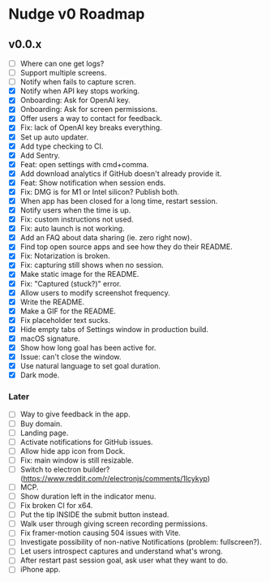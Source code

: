 # Nudge v0 Roadmap

## v0.0.x

- [ ] Where can one get logs?
- [ ] Support multiple screens.
- [ ] Notify when fails to capture scren.
- [x] Notify when API key stops working.
- [x] Onboarding: Ask for OpenAI key.
- [x] Onboarding: Ask for screen permissions.
- [x] Offer users a way to contact for feedback.
- [x] Fix: lack of OpenAI key breaks everything.
- [x] Set up auto updater.
- [x] Add type checking to CI.
- [x] Add Sentry.
- [x] Feat: open settings with cmd+comma.
- [x] Add download analytics if GitHub doesn't already provide it.
- [x] Feat: Show notification when session ends.
- [x] Fix: DMG is for M1 or Intel silicon? Publish both.
- [x] When app has been closed for a long time, restart session.
- [x] Notify users when the time is up.
- [x] Fix: custom instructions not used.
- [x] Fix: auto launch is not working.
- [x] Add an FAQ about data sharing (ie. zero right now).
- [x] Find top open source apps and see how they do their README.
- [x] Fix: Notarization is broken.
- [x] Fix: capturing still shows when no session.
- [x] Make static image for the README.
- [x] Fix: "Captured (stuck?)" error.
- [x] Allow users to modify screenshot frequency.
- [x] Write the README.
- [x] Make a GIF for the README.
- [x] Fix placeholder text sucks.
- [x] Hide empty tabs of Settings window in production build.
- [x] macOS signature.
- [x] Show how long goal has been active for.
- [x] Issue: can't close the window.
- [x] Use natural language to set goal duration.
- [x] Dark mode.

### Later

- [ ] Way to give feedback in the app.
- [ ] Buy domain.
- [ ] Landing page.
- [ ] Activate notifications for GitHub issues.
- [ ] Allow hide app icon from Dock.
- [ ] Fix: main window is still resizable.
- [ ] Switch to electron builder? (https://www.reddit.com/r/electronjs/comments/1lcykyp)
- [ ] MCP.
- [ ] Show duration left in the indicator menu.
- [ ] Fix broken CI for x64.
- [ ] Put the tip INSIDE the submit button instead.
- [ ] Walk user through giving screen recording permissions.
- [ ] Fix framer-motion causing 504 issues with Vite.
- [ ] Investigate possibility of non-native Notifications (problem: fullscreen?).
- [ ] Let users introspect captures and understand what's wrong.
- [ ] After restart past session goal, ask user what they want to do.
- [ ] iPhone app.
